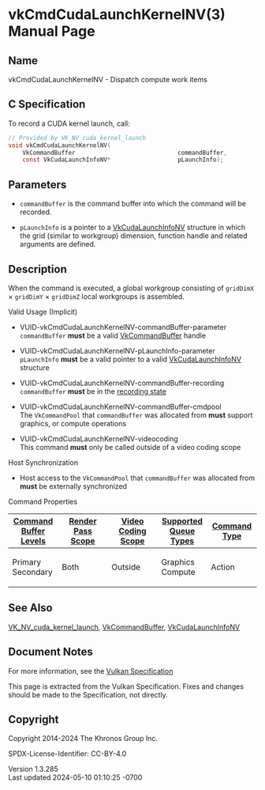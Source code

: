 # vkCmdCudaLaunchKernelNV(3) Manual Page

## Name

vkCmdCudaLaunchKernelNV - Dispatch compute work items



## <a href="#_c_specification" class="anchor"></a>C Specification

To record a CUDA kernel launch, call:

``` c
// Provided by VK_NV_cuda_kernel_launch
void vkCmdCudaLaunchKernelNV(
    VkCommandBuffer                             commandBuffer,
    const VkCudaLaunchInfoNV*                   pLaunchInfo);
```

## <a href="#_parameters" class="anchor"></a>Parameters

- `commandBuffer` is the command buffer into which the command will be
  recorded.

- `pLaunchInfo` is a pointer to a
  [VkCudaLaunchInfoNV](https://registry.khronos.org/vulkan/specs/1.3-extensions/man/html/VkCudaLaunchInfoNV.html) structure in which the
  grid (similar to workgroup) dimension, function handle and related
  arguments are defined.

## <a href="#_description" class="anchor"></a>Description

When the command is executed, a global workgroup consisting of
`gridDimX` × `gridDimY` × `gridDimZ` local workgroups is assembled.

Valid Usage (Implicit)

- <a href="#VUID-vkCmdCudaLaunchKernelNV-commandBuffer-parameter"
  id="VUID-vkCmdCudaLaunchKernelNV-commandBuffer-parameter"></a>
  VUID-vkCmdCudaLaunchKernelNV-commandBuffer-parameter  
  `commandBuffer` **must** be a valid
  [VkCommandBuffer](https://registry.khronos.org/vulkan/specs/1.3-extensions/man/html/VkCommandBuffer.html) handle

- <a href="#VUID-vkCmdCudaLaunchKernelNV-pLaunchInfo-parameter"
  id="VUID-vkCmdCudaLaunchKernelNV-pLaunchInfo-parameter"></a>
  VUID-vkCmdCudaLaunchKernelNV-pLaunchInfo-parameter  
  `pLaunchInfo` **must** be a valid pointer to a valid
  [VkCudaLaunchInfoNV](https://registry.khronos.org/vulkan/specs/1.3-extensions/man/html/VkCudaLaunchInfoNV.html) structure

- <a href="#VUID-vkCmdCudaLaunchKernelNV-commandBuffer-recording"
  id="VUID-vkCmdCudaLaunchKernelNV-commandBuffer-recording"></a>
  VUID-vkCmdCudaLaunchKernelNV-commandBuffer-recording  
  `commandBuffer` **must** be in the [recording
  state](#commandbuffers-lifecycle)

- <a href="#VUID-vkCmdCudaLaunchKernelNV-commandBuffer-cmdpool"
  id="VUID-vkCmdCudaLaunchKernelNV-commandBuffer-cmdpool"></a>
  VUID-vkCmdCudaLaunchKernelNV-commandBuffer-cmdpool  
  The `VkCommandPool` that `commandBuffer` was allocated from **must**
  support graphics, or compute operations

- <a href="#VUID-vkCmdCudaLaunchKernelNV-videocoding"
  id="VUID-vkCmdCudaLaunchKernelNV-videocoding"></a>
  VUID-vkCmdCudaLaunchKernelNV-videocoding  
  This command **must** only be called outside of a video coding scope

Host Synchronization

- Host access to the `VkCommandPool` that `commandBuffer` was allocated
  from **must** be externally synchronized

Command Properties

<table class="tableblock frame-all grid-all stretch">
<colgroup>
<col style="width: 20%" />
<col style="width: 20%" />
<col style="width: 20%" />
<col style="width: 20%" />
<col style="width: 20%" />
</colgroup>
<thead>
<tr class="header">
<th class="tableblock halign-left valign-top"><a
href="#VkCommandBufferLevel">Command Buffer Levels</a></th>
<th class="tableblock halign-left valign-top"><a
href="#vkCmdBeginRenderPass">Render Pass Scope</a></th>
<th class="tableblock halign-left valign-top"><a
href="#vkCmdBeginVideoCodingKHR">Video Coding Scope</a></th>
<th class="tableblock halign-left valign-top"><a
href="#VkQueueFlagBits">Supported Queue Types</a></th>
<th class="tableblock halign-left valign-top"><a
href="#fundamentals-queueoperation-command-types">Command Type</a></th>
</tr>
</thead>
<tbody>
<tr class="odd">
<td class="tableblock halign-left valign-top"><p>Primary<br />
Secondary</p></td>
<td class="tableblock halign-left valign-top"><p>Both</p></td>
<td class="tableblock halign-left valign-top"><p>Outside</p></td>
<td class="tableblock halign-left valign-top"><p>Graphics<br />
Compute</p></td>
<td class="tableblock halign-left valign-top"><p>Action</p></td>
</tr>
</tbody>
</table>

## <a href="#_see_also" class="anchor"></a>See Also

[VK_NV_cuda_kernel_launch](https://registry.khronos.org/vulkan/specs/1.3-extensions/man/html/VK_NV_cuda_kernel_launch.html),
[VkCommandBuffer](https://registry.khronos.org/vulkan/specs/1.3-extensions/man/html/VkCommandBuffer.html),
[VkCudaLaunchInfoNV](https://registry.khronos.org/vulkan/specs/1.3-extensions/man/html/VkCudaLaunchInfoNV.html)

## <a href="#_document_notes" class="anchor"></a>Document Notes

For more information, see the <a
href="https://registry.khronos.org/vulkan/specs/1.3-extensions/html/vkspec.html#vkCmdCudaLaunchKernelNV"
target="_blank" rel="noopener">Vulkan Specification</a>

This page is extracted from the Vulkan Specification. Fixes and changes
should be made to the Specification, not directly.

## <a href="#_copyright" class="anchor"></a>Copyright

Copyright 2014-2024 The Khronos Group Inc.

SPDX-License-Identifier: CC-BY-4.0

Version 1.3.285  
Last updated 2024-05-10 01:10:25 -0700
